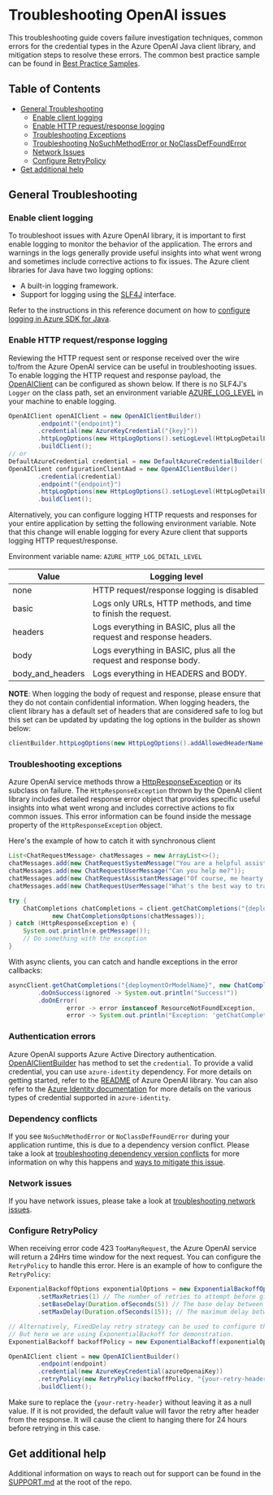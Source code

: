 # Troubleshooting OpenAI issues

This troubleshooting guide covers failure investigation techniques, common errors for the credential types in the Azure
OpenAI Java client library, and mitigation steps to resolve these errors. The common best practice sample can be found 
in [Best Practice Samples][best_practice_samples].

## Table of Contents

* [General Troubleshooting](#general-troubleshooting)
    * [Enable client logging](#enable-client-logging)
    * [Enable HTTP request/response logging](#enable-http-requestresponse-logging)
    * [Troubleshooting Exceptions](#troubleshooting-exceptions)
    * [Troubleshooting NoSuchMethodError or NoClassDefFoundError](#dependency-conflicts)
    * [Network Issues](#network-issues)
    * [Configure RetryPolicy](#configure-retrypolicy)
* [Get additional help](#get-additional-help)

## General Troubleshooting

### Enable client logging

To troubleshoot issues with Azure OpenAI library, it is important to first enable logging to monitor the
behavior of the application. The errors and warnings in the logs generally provide useful insights into what went wrong
and sometimes include corrective actions to fix issues. The Azure client libraries for Java have two logging options:

* A built-in logging framework.
* Support for logging using the [SLF4J](https://www.slf4j.org/) interface.

Refer to the instructions in this reference document on how to [configure logging in Azure SDK for Java][logging_overview].

### Enable HTTP request/response logging

Reviewing the HTTP request sent or response received over the wire to/from the Azure OpenAI service can be
useful in troubleshooting issues. To enable logging the HTTP request and response payload, the [OpenAIClient][openai_client]
can be configured as shown below. If there is no SLF4J's `Logger` on the class path, set an environment variable
[AZURE_LOG_LEVEL][azure_log_level] in your machine to enable logging.

```java readme-sample-enablehttplogging
OpenAIClient openAIClient = new OpenAIClientBuilder()
        .endpoint("{endpoint}")
        .credential(new AzureKeyCredential("{key}"))
        .httpLogOptions(new HttpLogOptions().setLogLevel(HttpLogDetailLevel.BODY_AND_HEADERS))
        .buildClient();
// or
DefaultAzureCredential credential = new DefaultAzureCredentialBuilder().build();
OpenAIClient configurationClientAad = new OpenAIClientBuilder()
        .credential(credential)
        .endpoint("{endpoint}")
        .httpLogOptions(new HttpLogOptions().setLogLevel(HttpLogDetailLevel.BODY_AND_HEADERS))
        .buildClient();
```

Alternatively, you can configure logging HTTP requests and responses for your entire application by setting the
following environment variable. Note that this change will enable logging for every Azure client that supports logging
HTTP request/response.

Environment variable name: `AZURE_HTTP_LOG_DETAIL_LEVEL`

| Value            | Logging level                                                        |
|------------------|----------------------------------------------------------------------|
| none             | HTTP request/response logging is disabled                            |
| basic            | Logs only URLs, HTTP methods, and time to finish the request.        |
| headers          | Logs everything in BASIC, plus all the request and response headers. |
| body             | Logs everything in BASIC, plus all the request and response body.    |
| body_and_headers | Logs everything in HEADERS and BODY.                                 |

**NOTE**: When logging the body of request and response, please ensure that they do not contain confidential
information. When logging headers, the client library has a default set of headers that are considered safe to log
but this set can be updated by updating the log options in the builder as shown below:

```java
clientBuilder.httpLogOptions(new HttpLogOptions().addAllowedHeaderName("safe-to-log-header-name"))
```

### Troubleshooting exceptions
Azure OpenAI service methods throw a [HttpResponseException][http_response_exception] or its subclass on failure.
The `HttpResponseException` thrown by the OpenAI client library includes detailed response error object
that provides specific useful insights into what went wrong and includes corrective actions to fix common issues.
This error information can be found inside the message property of the `HttpResponseException` object.

Here's the example of how to catch it with synchronous client

```java readme-sample-troubleshootingExceptions
List<ChatRequestMessage> chatMessages = new ArrayList<>();
chatMessages.add(new ChatRequestSystemMessage("You are a helpful assistant. You will talk like a pirate."));
chatMessages.add(new ChatRequestUserMessage("Can you help me?"));
chatMessages.add(new ChatRequestAssistantMessage("Of course, me hearty! What can I do for ye?"));
chatMessages.add(new ChatRequestUserMessage("What's the best way to train a parrot?"));

try {
    ChatCompletions chatCompletions = client.getChatCompletions("{deploymentOrModelName}",
            new ChatCompletionsOptions(chatMessages));
} catch (HttpResponseException e) {
    System.out.println(e.getMessage());
    // Do something with the exception
}
```

With async clients, you can catch and handle exceptions in the error callbacks:

```java readme-sample-troubleshootingExceptions-async
asyncClient.getChatCompletions("{deploymentOrModelName}", new ChatCompletionsOptions(chatMessages))
        .doOnSuccess(ignored -> System.out.println("Success!"))
        .doOnError(
                error -> error instanceof ResourceNotFoundException,
                error -> System.out.println("Exception: 'getChatCompletions' could not be performed."));
```

### Authentication errors

Azure OpenAI supports Azure Active Directory authentication. [OpenAIClientBuilder][openai_client_builder]
has method to set the `credential`. To provide a valid credential, you can use `azure-identity` dependency. For more
details on getting started, refer to the [README][how_to_create_openai_client] of Azure OpenAI library.
You can also refer to the [Azure Identity documentation][identity_doc] for more details on the various types of
credential supported in `azure-identity`.

### Dependency conflicts

If you see `NoSuchMethodError` or `NoClassDefFoundError` during your application runtime, this is due to a
dependency version conflict. Please take a look at [troubleshooting dependency version conflicts][troubleshooting_dependency_conflict]
for more information on why this happens and [ways to mitigate this issue][troubleshooting_mitigate_version_mismatch].

### Network issues

If you have network issues, please take a look at [troubleshooting network issues][troubleshooting_network_issues].

### Configure RetryPolicy

When receiving error code 423 `TooManyRequest`, the Azure OpenAI service will return a 24Hrs time window for the next request. 
You can configure the `RetryPolicy` to handle this error. Here is an example of how to configure the `RetryPolicy`:

```java 
ExponentialBackoffOptions exponentialOptions = new ExponentialBackoffOptions()
        .setMaxRetries(1) // The number of retries to attempt before giving up.
        .setBaseDelay(Duration.ofSeconds(5)) // The base delay between retry attempts.
        .setMaxDelay(Duration.ofSeconds(15)); // The maximum delay between retry attempts

// Alternatively, FixedDelay retry strategy can be used to configure the RetryPolicy.
// But here we are using ExponentialBackoff for demonstration.
ExponentialBackoff backoffPolicy = new ExponentialBackoff(exponentialOptions);

OpenAIClient client = new OpenAIClientBuilder()
        .endpoint(endpoint)
        .credential(new AzureKeyCredential(azureOpenaiKey))
        .retryPolicy(new RetryPolicy(backoffPolicy, "{your-retry-header}", ChronoUnit.SECONDS))
        .buildClient();
```

Make sure to replace the `{your-retry-header}` without leaving it as a null value. If it is not provided, the default value
will favor the retry after header from the response. It will cause the client to hanging there for 24 hours before
retrying in this case.

## Get additional help

Additional information on ways to reach out for support can be found in the [SUPPORT.md][support] at the root of the repo.

<!-- Links -->
[azure_log_level]: https://learn.microsoft.com/azure/developer/java/sdk/logging-overview#default-logger-for-temporary-debugging
[best_practice_samples]: https://github.com/Azure/azure-sdk-for-java/blob/main/sdk/openai/azure-ai-openai/src/samples/README.md
[openai_client]: https://learn.microsoft.com/java/api/overview/azure/ai-openai-readme?view=azure-java-preview
[openai_client_builder]: https://learn.microsoft.com/java/api/overview/azure/ai-openai-readme?view=azure-java-preview#authentication
[how_to_create_openai_client]: https://github.com/Azure/azure-sdk-for-java/blob/main/sdk/openai/azure-ai-openai/README.md#authentication
[http_response_exception]: https://github.com/Azure/azure-sdk-for-java/blob/main/sdk/core/azure-core/src/main/java/com/azure/core/exception/HttpResponseException.java
[identity_doc]: https://docs.microsoft.com/azure/developer/java/sdk/identity
[logging_overview]: https://docs.microsoft.com/azure/developer/java/sdk/logging-overview
[support]: https://github.com/Azure/azure-sdk-for-java/blob/main/SUPPORT.md
[troubleshooting_network_issues]: https://learn.microsoft.com/azure/developer/java/sdk/troubleshooting-network
[troubleshooting_dependency_conflict]: https://docs.microsoft.com/azure/developer/java/sdk/troubleshooting-dependency-version-conflict
[troubleshooting_mitigate_version_mismatch]: https://docs.microsoft.com/azure/developer/java/sdk/troubleshooting-dependency-version-conflict#mitigate-version-mismatch-issues
